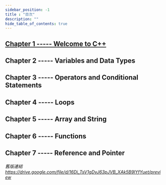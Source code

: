 ```yaml
---
sidebar_position: -1
title : "目次"
description: ""
hide_table_of_contents: true
---
```

## [<span class="table_font">Chapter 1 ----- Welcome to C++</span>](./Chapter1.mdx)

## <span class="table_font">Chapter 2 ----- Variables and Data Types</span>

## <span class="table_font">Chapter 3 ----- Operators and Conditional Statements</span>

## <span class="table_font">Chapter 4 ----- Loops</span>  

## <span class="table_font">Chapter 5 ----- Array and String</span> 

## <span class="table_font">Chapter 6 ----- Functions</span>  

## <span class="table_font">Chapter 7 ----- Reference and Pointer</span>  


###### 舊版連結 https://drive.google.com/file/d/16Di_TsV1gDvJ63pJVB_XAk5B9lYfYuet/preview

